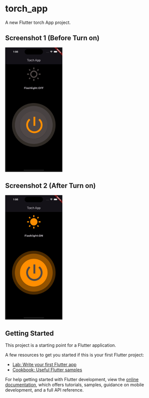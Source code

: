 # torch_app

A new Flutter torch App project.


## Screenshot 1   (Before Turn on)
<img src='https://github.com/surajgujarathi/torch_app/blob/main/assets/torch1.png' height=400/> 


## Screenshot 2   (After Turn on)
<img src='https://github.com/surajgujarathi/torch_app/blob/main/assets/torch2.png' height=400/>

## Getting Started

This project is a starting point for a Flutter application.

A few resources to get you started if this is your first Flutter project:

- [Lab: Write your first Flutter app](https://docs.flutter.dev/get-started/codelab)
- [Cookbook: Useful Flutter samples](https://docs.flutter.dev/cookbook)

For help getting started with Flutter development, view the
[online documentation](https://docs.flutter.dev/), which offers tutorials,
samples, guidance on mobile development, and a full API reference.

